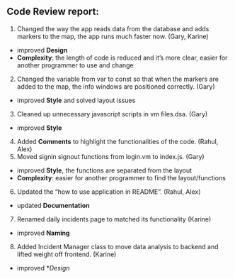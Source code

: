 ## Code Review report:


1. Changed the way the app reads data from the database and adds markers to the map, the app runs much faster now. (Gary, Karine)
  - improved **Design**
  - **Complexity**: the length of code is reduced and it’s more clear, easier for another programmer to use and change
2. Changed the variable from var to const so that when the markers are added to the map, the info windows are positioned correctly. (Gary)
  - improved **Style** and solved layout issues
3. Cleaned up unnecessary javascript scripts in vm files.dsa. (Gary)
  - improved **Style**
4. Added **Comments** to highlight the functionalities of the code. (Rahul, Alex)
5. Moved signin signout functions from login.vm to index.js. (Gary)
  - improved **Style**, the functions are separated from the layout
  - **Complexity**: easier for another programmer to find the layout/functions
6. Updated the “how to use application in README”. (Rahul, Alex)
  - updated **Documentation**
7. Renamed daily incidents page to matched its functionality (Karine)
  - improved **Naming**
8. Added Incident Manager class to move data analysis to backend and lifted weight off frontend. (Karine)
  - improved **Design*
